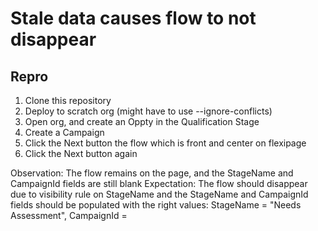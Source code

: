 # Stale data causes flow to not disappear

## Repro
1. Clone this repository
2. Deploy to scratch org (might have to use --ignore-conflicts)
3. Open org, and create an Oppty in the Qualification Stage
4. Create a Campaign
5. Click the Next button the flow which is front and center on flexipage
6. Click the Next button again

Observation: The flow remains on the page, and the StageName and CampaignId fields are still blank
Expectation: The flow should disappear due to visibility rule on StageName and the StageName and CampaignId fields should be populated with the right values: StageName = "Needs Assessment", CampaignId = <the campaign you created>